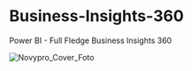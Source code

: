 # Business-Insights-360
Power BI - Full Fledge Business Insights 360 



![Novypro_Cover_Foto](https://github.com/cp0106/Business-Insights-360/assets/121101754/69f0e507-735b-4e21-81ce-3421f88d9c43)
